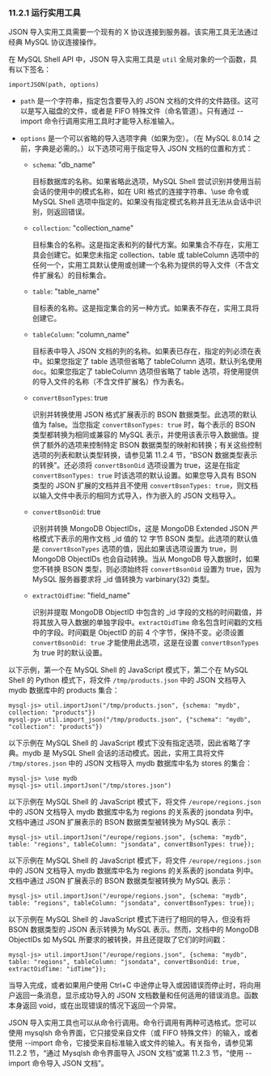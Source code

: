 ### 11.2.1 运行实用工具

JSON 导入实用工具需要一个现有的 X 协议连接到服务器。该实用工具无法通过经典 MySQL 协议连接操作。

在 MySQL Shell API 中，JSON 导入实用工具是 `util` 全局对象的一个函数，具有以下签名：

```mysql
importJSON(path, options)
```

- `path` 是一个字符串，指定包含要导入的 JSON 文档的文件的文件路径。这可以是写入磁盘的文件，或者是 FIFO 特殊文件（命名管道）。只有通过 --import 命令行调用实用工具时才能导入标准输入。

- `options` 是一个可以省略的导入选项字典（如果为空）。（在 MySQL 8.0.14 之前，字典是必需的。）以下选项可用于指定导入 JSON 文档的位置和方式：

  - `schema`: "db_name"
    
    目标数据库的名称。如果省略此选项，MySQL Shell 尝试识别并使用当前会话的使用中的模式名称，如在 URI 格式的连接字符串、\use 命令或 MySQL Shell 选项中指定的。如果没有指定模式名称并且无法从会话中识别，则返回错误。
    
  - `collection`: "collection_name"
    
    目标集合的名称。这是指定表和列的替代方案。如果集合不存在，实用工具会创建它。如果您未指定 collection、table 或 tableColumn 选项中的任何一个，实用工具默认使用或创建一个名称为提供的导入文件（不含文件扩展名）的目标集合。
    
  - `table`: "table_name"
    
    目标表的名称。这是指定集合的另一种方式。如果表不存在，实用工具将创建它。
    
  - `tableColumn`: "column_name"
    
    目标表中导入 JSON 文档的列的名称。如果表已存在，指定的列必须在表中。如果您指定了 table 选项但省略了 tableColumn 选项，默认列名使用 `doc`。如果您指定了 tableColumn 选项但省略了 table 选项，将使用提供的导入文件的名称（不含文件扩展名）作为表名。
    
  - `convertBsonTypes`: true
    
    识别并转换使用 JSON 格式扩展表示的 BSON 数据类型。此选项的默认值为 false。当您指定 `convertBsonTypes: true` 时，每个表示的 BSON 类型都转换为相同或兼容的 MySQL 表示，并使用该表示导入数据值。提供了额外的选项来控制特定 BSON 数据类型的映射和转换；有关这些控制选项的列表和默认类型转换，请参见第 11.2.4 节，“BSON 数据类型表示的转换”。还必须将 `convertBsonOid` 选项设置为 true，这是在指定 `convertBsonTypes: true` 时该选项的默认设置。如果您导入具有 BSON 类型的 JSON 扩展的文档并且不使用 `convertBsonTypes: true`，则文档以输入文件中表示的相同方式导入，作为嵌入的 JSON 文档导入。
    
  - `convertBsonOid`: true
    
    识别并转换 MongoDB ObjectIDs，这是 MongoDB Extended JSON 严格模式下表示的用作文档 _id 值的 12 字节 BSON 类型。此选项的默认值是 `convertBsonTypes` 选项的值，因此如果该选项设置为 true，则 MongoDB ObjectIDs 也会自动转换。当从 MongoDB 导入数据时，如果您不转换 BSON 类型，则必须始终将 `convertBsonOid` 设置为 true，因为 MySQL 服务器要求将 _id 值转换为 varbinary(32) 类型。
    
  - `extractOidTime`: "field_name"
    
    识别并提取 MongoDB ObjectID 中包含的 _id 字段的文档的时间戳值，并将其放入导入数据的单独字段中。`extractOidTime` 命名包含时间戳的文档中的字段。时间戳是 ObjectID 的前 4 个字节，保持不变。必须设置 `convertBsonOid: true` 才能使用此选项，这是在设置 `convertBsonTypes` 为 true 时的默认设置。

以下示例，第一个在 MySQL Shell 的 JavaScript 模式下，第二个在 MySQL Shell 的 Python 模式下，将文件 `/tmp/products.json` 中的 JSON 文档导入 mydb 数据库中的 products 集合：

```mysql
mysql-js> util.importJson("/tmp/products.json", {schema: "mydb", collection: "products"})
mysql-py> util.import_json("/tmp/products.json", {"schema": "mydb", "collection": "products"})
```

以下示例在 MySQL Shell 的 JavaScript 模式下没有指定选项，因此省略了字典。mydb 是 MySQL Shell 会话的活动模式。因此，实用工具将文件 `/tmp/stores.json` 中的 JSON 文档导入 mydb 数据库中名为 stores 的集合：

```mysql
mysql-js> \use mydb
mysql-js> util.importJson("/tmp/stores.json")
```

以下示例在 MySQL Shell 的 JavaScript 模式下，将文件 `/europe/regions.json` 中的 JSON 文档导入 mydb 数据库中名为 regions 的关系表的 jsondata 列中。文档中通过 JSON 扩展表示的 BSON 数据类型被转换为 MySQL 表示：

```mysql
mysql-js> util.importJson("/europe/regions.json", {schema: "mydb", table: "regions", tableColumn: "jsondata", convertBsonTypes: true});
```

以下示例在 MySQL Shell 的 JavaScript 模式下，将文件 `/europe/regions.json` 中的 JSON 文档导入 mydb 数据库中名为 regions 的关系表的 jsondata 列中。文档中通过 JSON 扩展表示的 BSON 数据类型被转换为 MySQL 表示：

```mysql
mysql-js> util.importJson("/europe/regions.json", {schema: "mydb", table: "regions", tableColumn: "jsondata", convertBsonTypes: true});
```

以下示例在 MySQL Shell 的 JavaScript 模式下进行了相同的导入，但没有将 BSON 数据类型的 JSON 表示转换为 MySQL 表示。然而，文档中的 MongoDB ObjectIDs 如 MySQL 所要求的被转换，并且还提取了它们的时间戳：

```mysql
mysql-js> util.importJson("/europe/regions.json", {schema: "mydb", table: "regions", tableColumn: "jsondata", convertBsonOid: true, extractOidTime: "idTime"});
```

当导入完成，或者如果用户使用 Ctrl+C 中途停止导入或因错误而停止时，将向用户返回一条消息，显示成功导入的 JSON 文档数量和任何适用的错误消息。函数本身返回 void，或在出现错误的情况下返回一个异常。

JSON 导入实用工具也可以从命令行调用。命令行调用有两种可选格式。您可以使用 mysqlsh 命令界面，它只接受来自文件（或 FIFO 特殊文件）的输入，或者使用 --import 命令，它接受来自标准输入或文件的输入。有关指令，请参见第 11.2.2 节，“通过 Mysqlsh 命令界面导入 JSON 文档”或第 11.2.3 节，“使用 --import 命令导入 JSON 文档”。